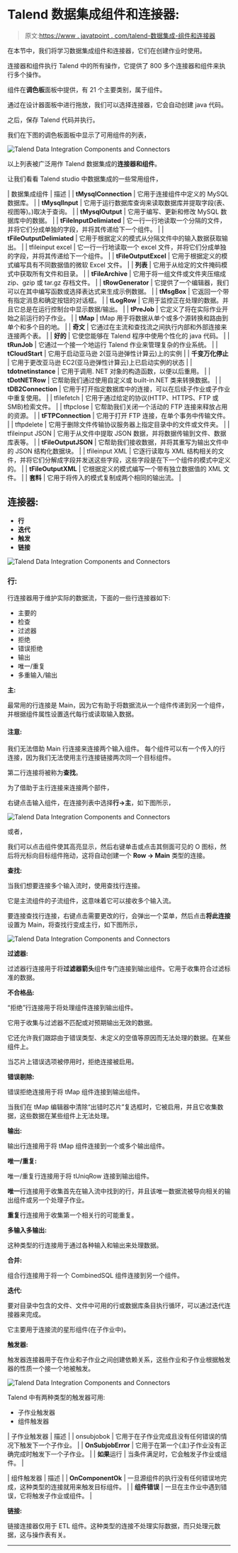 # Talend 数据集成组件和连接器:

> 原文:[https://www . javatpoint . com/talend-数据集成-组件和连接器](https://www.javatpoint.com/talend-data-integration-components-and-connectors)

在本节中，我们将学习数据集成组件和连接器，它们在创建作业时使用。

连接器和组件执行 Talend 中的所有操作，它提供了 800 多个连接器和组件来执行多个操作。

组件在**调色板**面板中提供，有 21 个主要类别，属于组件。

通过在设计器面板中进行拖放，我们可以选择连接器，它会自动创建 java 代码。

之后，保存 Talend 代码并执行。

我们在下图的调色板面板中显示了可用组件的列表，

![Talend Data Integration Components and Connectors](../Images/a59d9348cefab2212a2c2903334c6c7f.png)

以上列表被广泛用作 Talend 数据集成的**连接器和组件**。

让我们看看 Talend studio 中数据集成的一些常用组件，

| 数据集成组件 | 描述 |
| **tMysqlConnection** | 它用于连接组件中定义的 MySQL 数据库。 |
| **tMysqlInput** | 它用于运行数据库查询来读取数据库并提取字段(表、视图等)。)取决于查询。 |
| **tMysqlOutput** | 它用于编写、更新和修改 MySQL 数据库中的数据。 |
| **tFileInputDelimiated** | 它一行一行地读取一个分隔的文件，并将它们分成单独的字段，并将其传递给下一个组件。 |
| **tFileOutputDelimiated** | 它用于根据定义的模式从分隔文件中的输入数据获取输出。 |
| tfileinput excel | 它一行一行地读取一个 excel 文件，并将它们分成单独的字段，并将其传递给下一个组件。 |
| **tFileOutputExcel** | 它用于根据定义的模式编写具有不同数据值的微软 Excel 文件。 |
| **列表** | 它用于从给定的文件掩码模式中获取所有文件和目录。 |
| **tFileArchive** | 它用于将一组文件或文件夹压缩成 zip、gzip 或 tar.gz 存档文件。 |
| **tRowGenerator** | 它提供了一个编辑器，我们可以在其中编写函数或选择表达式来生成示例数据。 |
| **tMsgBox** | 它返回一个带有指定消息和确定按钮的对话框。 |
| **tLogRow** | 它用于监控正在处理的数据。并且它总是在运行控制台中显示数据/输出。 |
| **tPreJob** | 它定义了将在实际作业开始之前运行的子作业。 |
| **tMap** | tMap 用于将数据从单个或多个源转换和路由到单个和多个目的地。 |
| **奇文** | 它通过在主流和查找流之间执行内部和外部连接来连接两个表。 |
| **好的** | 它使您能够在 Talend 程序中使用个性化的 java 代码。 |
| **tRunJob** | 它通过一个接一个地运行 Talend 作业来管理复杂的作业系统。 |
| **tCloudStart** | 它用于启动亚马逊 2(亚马逊弹性计算云)上的实例 |
| **千变万化停止** | 它用于更改亚马逊 EC2(亚马逊弹性计算云)上已启动实例的状态 |
| **tdotnetinstance** | 它用于调用. NET 对象的构造函数，以便以后重用。 |
| **tDotNETRow** | 它帮助我们通过使用自定义或 built-in.NET 类来转换数据。 |
| **tDB2Connection** | 它用于打开指定数据库中的连接，可以在后续子作业或子作业中重复使用。 |
| tfilefetch | 它用于通过给定的协议(HTTP、HTTPS、FTP 或 SMB)检索文件。 |
| tftpclose | 它帮助我们关闭一个活动的 FTP 连接来释放占用的资源。 |
| **tFTPConnection** | 它用于打开 FTP 连接，在单个事务中传输文件。 |
| tftpdelete | 它用于删除文件传输协议服务器上指定目录中的文件或文件夹。 |
| tfileinput JSON | 它用于从文件中提取 JSON 数据，并将数据传输到文件、数据库表等。 |
| **tFileOutputJSON** | 它帮助我们接收数据，并将其重写为输出文件中的 JSON 结构化数据块。 |
| tfileinput XML | 它逐行读取与 XML 结构相关的文件，并将它们分解成字段并发送这些字段，这些字段是在下一个组件的模式中定义的。 |
| **tFileOutputXML** | 它根据定义的模式编写一个带有独立数据值的 XML 文件。 |
| **套料** | 它用于将传入的模式复制成两个相同的输出流。 |

## 连接器:

*   **行**
*   **迭代**
*   **触发**
*   **链接**

![Talend Data Integration Components and Connectors](../Images/8503430d7a9fa5fdbb226c951f44fd6d.png)

### 行:

行连接器用于维护实际的数据流，下面的一些行连接器如下:

*   主要的
*   检查
*   过滤器
*   拒绝
*   错误拒绝
*   输出
*   唯一/重复
*   多重输入/输出

**主:**

最常用的行连接是 Main，因为它有助于将数据流从一个组件传递到另一个组件，并根据组件属性设置迭代每行或读取输入数据。

#### 注意:
我们无法借助 Main 行连接来连接两个输入组件。
每个组件可以有一个传入的行连接，因为我们无法使用主行连接链接两次同一个目标组件。

第二行连接将被称为**查找**。

为了借助于主行连接来连接两个部件，

右键点击输入组件，在连接列表中选择**行→主**，如下图所示，

![Talend Data Integration Components and Connectors](../Images/daf9b4c15e6985f9bfa56f3086ede656.png)

或者，

我们可以点击组件使其高亮显示，然后右键单击或点击其侧面可见的 O 图标，然后将光标向目标组件拖动，这将自动创建一个 **Row → Main** 类型的连接。

**查找:**

当我们想要连接多个输入流时，使用查找行连接。

它是主流组件的子流组件，这意味着它可以接收多个输入流。

要连接查找行连接，右键点击需要更改的行，会弹出一个菜单，然后点击**将此连接**设置为 Main，将查找行变成主行，如下图所示，

![Talend Data Integration Components and Connectors](../Images/2eee620971d49a2308e728f74e22a3c9.png)

**过滤器:**

过滤器行连接用于将**过滤器箭头**组件专门连接到输出组件。它用于收集符合过滤标准的数据。

**不合格品:**

“拒绝”行连接用于将处理组件连接到输出组件。

它用于收集与过滤器不匹配或对预期输出无效的数据。

它还允许我们跟踪由于错误类型、未定义的空值等原因而无法处理的数据。在某些组件上。

当芯片上错误选项被停用时，拒绝连接被启用。

**错误剔除:**

错误拒绝连接用于将 tMap 组件连接到输出组件。

当我们在 tMap 编辑器中清除“出错时芯片”复选框时，它被启用，并且它收集数据，这些数据在某些组件上无法处理。

**输出:**

输出行连接用于将 tMap 组件连接到一个或多个输出组件。

**唯一/重复:**

唯一/重复行连接用于将 tUniqRow 连接到输出组件。

**唯一**行连接用于收集首先在输入流中找到的行，并且该唯一数据流被导向相关的输出组件或另一个处理子作业。

**重复**行连接用于收集第一个相关行的可能重复。

**多输入多输出:**

这种类型的行连接用于通过各种输入和输出来处理数据。

**合并:**

组合行连接用于将一个 CombinedSQL 组件连接到另一个组件。

**迭代:**

要对目录中包含的文件、文件中可用的行或数据库条目执行循环，可以通过迭代连接器来完成。

它主要用于连接流的星形组件(在子作业中)。

**触发器:**

触发器连接器用于在作业和子作业之间创建依赖关系，这些作业和子作业根据触发器的性质一个接一个地被触发。

![Talend Data Integration Components and Connectors](../Images/30024ce7fb25195a529bf3a1c5d0d23f.png)

Talend 中有两种类型的触发器可用:

*   子作业触发器
*   组件触发器

| 子作业触发器 | 描述 |
| onsubjobok | 它用于在子作业完成且没有任何错误的情况下触发下一个子作业。 |
| **OnSubjobError** | 它用于在第一个(主)子作业没有正确完成时触发下一个子作业。 |
| **如果**运行 | 当条件满足时，它会触发子作业或组件。 |

| 组件触发器 | 描述 |
| **OnComponentOk** | 一旦源组件的执行没有任何错误地完成，这种类型的连接就用来触发目标组件。 |
| **组件错误** | 一旦在主作业中遇到错误，它将触发子作业或组件。 |

**链接:**

链接连接器仅用于 ETL 组件。这种类型的连接不处理实际数据，而只处理元数据，这与操作表有关。

* * *